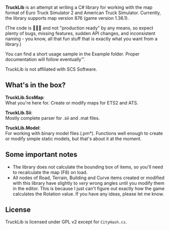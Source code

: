 **TruckLib** is an attempt at writing a C# library for working with the map format of Euro Truck Simulator 2
and American Truck Simulator. Currently, the library supports map version 876 (game version 1.36.1).

(The code is 💩💩💩 and not "production ready" by any means, so expect plenty of bugs, missing features,
sudden API changes, and inconsistent naming - you know, all that fun stuff that is exactly what you want from a library.)

You can find a short usage sample in the Example folder. Proper documentation will follow eventually™.

TruckLib is not affiliated with SCS Software.

## What's in the box?
**TruckLib.ScsMap**:  
What you're here for. Create or modify maps for ETS2 and ATS.

**TruckLib.Sii**:  
Mostly complete parser for .sii and .mat files.

**TruckLib.Model**:  
For working with binary model files (.pm\*). Functions well enough to create or modify simple static models,
but that's about it at the moment.

## Some important notes
* The library does not calculate the bounding box of items, so you'll need to recalculate the map (F8) on load.
* All nodes of Road, Terrain, Building and Curve items created or modified with this library have slightly to _very_ wrong
angles until you modify them in the editor. This is because I just can't figure out exactly how the game calculates the 
Rotation value. If you have any ideas, please let me know.

## License
TruckLib is licensed under GPL v2 except for `CityHash.cs`.